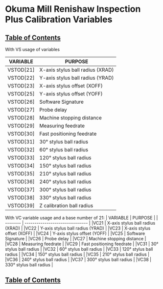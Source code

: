# Okuma Mill Renishaw Inspection Plus Calibration Variables

## [Table of Contents](https://github.com/ZapCon1/KnowledgeBase.git)

With VS usage of variables

| VARIABLE | PURPOSE                          | 
| -------- | -------------------------------- |
|VSTOD[21] | X-axis stylus ball radius (XRAD) |
|VSTOD[22] | Y-axis stylus ball radius (YRAD) |
|VSTOD[23] | X-axis stylus offset (XOFF)      |
|VSTOD[25] | Y-axis stylus offset (YOFF)      |
|VSTOD[26] | Software Signature               |
|VSTOD[27] | Probe delay                      |
|VSTOD[28] | Machine stopping distance        |
|VSTOD[29] | Measuring feedrate               |
|VSTOD[30] | Fast positioning feedrate        |
|VSTOD[31] | 30° stylus ball radius           |
|VSTOD[32] | 60° stylus ball radius           |
|VSTOD[33] | 120° stylus ball radius          |
|VSTOD[34] | 150° stylus ball radius          |
|VSTOD[35] | 210° stylus ball radius          |
|VSTOD[36] | 240° stylus ball radius          |
|VSTOD[37] | 300° stylus ball radius          |
|VSTOD[38] | 330° stylus ball radius          |
|VSTOD[39] | Z calibration ball radius        |

With VC variable usage and a base number of 21:
| VARIABLE | PURPOSE                          | 
| -------- | -------------------------------- |
|VC21      | X-axis stylus ball radius (XRAD) |
|VC22      | Y-axis stylus ball radius (YRAD) |
|VC23      | X-axis stylus offset (XOFF)      |
|VC24      | Y-axis stylus offset (YOFF)      |
|VC25      | Software Signature               |
|VC26      | Probe delay                      |
|VC27      | Machine stopping distance        |
|VC28      | Measuring feedrate               |
|VC29      | Fast positioning feedrate        |
|VC31      | 30° stylus ball radius           |
|VC32      | 60° stylus ball radius           |
|VC33      | 120° stylus ball radius          |
|VC34      | 150° stylus ball radius          |
|VC35      | 210° stylus ball radius          |
|VC36      | 240° stylus ball radius          |
|VC37      | 300° stylus ball radius          |
|VC38      | 330° stylus ball radius          |

## [Table of Contents](https://github.com/ZapCon1/KnowledgeBase.git)

